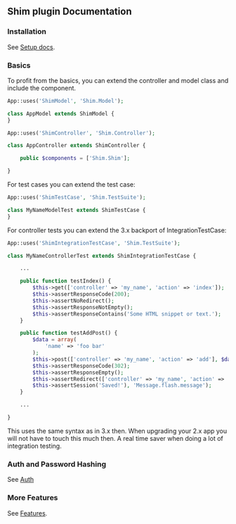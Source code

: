 ## Shim plugin Documentation

### Installation
See [Setup docs](SETUP.md).

### Basics
To profit from the basics, you can extend the controller and model class and include the component.
```php
App::uses('ShimModel', 'Shim.Model');

class AppModel extends ShimModel {
}
```

```php
App::uses('ShimController', 'Shim.Controller');

class AppController extends ShimController {

	public $components = ['Shim.Shim'];

}
```


For test cases you can extend the test case:
```php
App::uses('ShimTestCase', 'Shim.TestSuite');

class MyNameModelTest extends ShimTestCase {
}
```

For controller tests you can extend the 3.x backport of IntegrationTestCase:
```php
App::uses('ShimIntegrationTestCase', 'Shim.TestSuite');

class MyNameControllerTest extends ShimIntegrationTestCase {

	...

	public function testIndex() {
		$this->get(['controller' => 'my_name', 'action' => 'index']);
		$this->assertResponseCode(200);
		$this->assertNoRedirect();
		$this->assertResponseNotEmpty();
        $this->assertResponseContains('Some HTML snippet or text.');
	}

	public function testAddPost() {
		$data = array(
			'name' => 'foo bar'
		);
		$this->post(['controller' => 'my_name', 'action' => 'add'], $data);
		$this->assertResponseCode(302);
		$this->assertResponseEmpty();
		$this->assertRedirect(['controller' => 'my_name', 'action' => 'index']);
		$this->assertSession('Saved!'), 'Message.flash.message');
	}

	...

}
```
This uses the same syntax as in 3.x then. When upgrading your 2.x app you will
not have to touch this much then. A real time saver when doing a lot of integration testing.

### Auth and Password Hashing
See [Auth](Auth.md)

### More Features
See [Features](Features.md).
